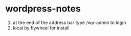 # wordpress-notes
1. at the end of the address bar type /wp-admin to login 
2. local by flywheel for install
